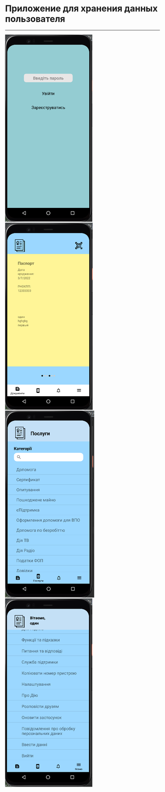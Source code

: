 # Приложение для хранения данных пользователя
___
![loginActivity](https://github.com/Alexandr2058/myFirstApp/blob/main/app/src/main/res/drawable/login.png) ![docActivity](https://github.com/Alexandr2058/myFirstApp/blob/main/app/src/main/res/drawable/doc_activ.png) ![servActivity](https://github.com/Alexandr2058/myFirstApp/blob/main/app/src/main/res/drawable/serv_activ.png) ![menuActivity](https://github.com/Alexandr2058/myFirstApp/blob/main/app/src/main/res/drawable/menu_activ.png)